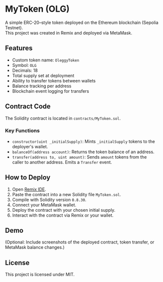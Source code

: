 # MyToken (OLG)

A simple ERC-20–style token deployed on the Ethereum blockchain (Sepolia Testnet).  
This project was created in Remix and deployed via MetaMask.

## Features

- Custom token name: `OleggyToken`
- Symbol: `OLG`
- Decimals: 18
- Total supply set at deployment
- Ability to transfer tokens between wallets
- Balance tracking per address
- Blockchain event logging for transfers

## Contract Code

The Solidity contract is located in `contracts/MyToken.sol`.

### Key Functions

- `constructor(uint _initialSupply)`: Mints `_initialSupply` tokens to the deployer's wallet.
- `balanceOf(address account)`: Returns the token balance of an address.
- `transfer(address to, uint amount)`: Sends `amount` tokens from the caller to another address. Emits a `Transfer` event.

## How to Deploy

1. Open [Remix IDE](https://remix.ethereum.org/).
2. Paste the contract into a new Solidity file `MyToken.sol`.
3. Compile with Solidity version `0.8.30`.
4. Connect your MetaMask wallet.
5. Deploy the contract with your chosen initial supply.
6. Interact with the contract via Remix or your wallet.

## Demo

(Optional: Include screenshots of the deployed contract, token transfer, or MetaMask balance changes.)

## License

This project is licensed under MIT.
